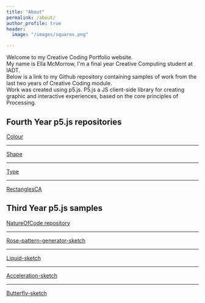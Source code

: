 ```yaml
---
title: "About"
permalink: /about/
author_profile: true
header:
  image: "/images/squares.png"

---
```

Welcome to my Creative Coding Portfolio website.<br/>
My name is Ella McMorrow, I'm a final year Creative Computing student at IADT.<br/>
Below is a link to my Github repository containing samples of work from the last two years of Creative Coding module.<br/>
Work was created using p5.js. P5.js a JS client-side library for creating graphic and interactive experiences, based on the core principles of Processing. <br/>

## Fourth Year p5.js repositories

[Colour](wwww.github.com/ellamcmorrow/creative-coding/tree/gh-pages/chapter-1-colour)<br/>
***

[Shape](www.github.com/ellamcmorrow/creative-coding/tree/gh-pages/chapter-2-shape)<br/>
***

[Type](www.github.com/ellamcmorrow/creative-coding/tree/gh-pages/chapter-3-type)<br/>
***

[RectanglesCA](www.ellamcmorrow.github.io/rectangles_cc_ca1/)<br/>



## Third Year p5.js samples
[NatureOfCode repository](github.com/ellamcmorrow/NatureOfCode) <br/>

***
[Rose-pattern-generator-sketch](www.ellamcmorrow.github.io/p5_RoseGenerator/) <br/>
***
[Liquid-sketch](www.ellamcmorrow.github.io/liquids/index.html) <br/>
***

[Acceleration-sketch](www.ellamcmorrow.github.io/acceleration-towards-mouse/) <br/>
***
[Butterfly-sketch](wwww.ellamcmorrow.github.io/butterfly/) <br/>
